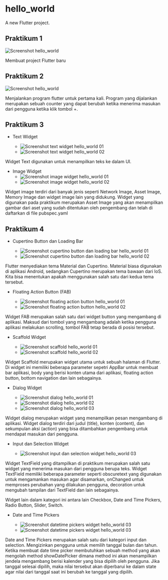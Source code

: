 # hello_world

A new Flutter project.

## Praktikum 1

![Screenshot hello_world](images/01.png)

Membuat project Flutter baru

## Praktikum 2

![Screenshot hello_world](images/01.png)

Menjalankan program flutter untuk pertama kali. Program yang dijalankan merupakan sebuah counter yang dapat berubah ketika menerima masukan dari pengguna ketika klik tombol +.

## Praktikum 3

- Text Widget

  - ![Screenshot text widget hello_world 01](images/02_01.png)
  - ![Screenshot text widget hello_world 02](images/02_02.png)

Widget Text digunakan untuk menampilkan teks ke dalam UI.

- Image Widget
  - ![Screenshot image widget hello_world 01](images/03_01.png)
  - ![Screenshot image widget hello_world 02](images/03_02.png)

Widget image terdiri dari banyak jenis seperti Network Image, Asset Image, Memory Image dan widget image lain yang didukung. Widget yang digunakan pada praktikum merupakan Asset Image yang akan menampilkan gambar dari aset yang sudah ditentukan oleh pengembang dan telah di daftarkan di file pubspec.yaml

## Praktikum 4

- Cupertino Button dan Loading Bar

  - ![Screenshot cupertino button dan loading bar hello_world 01](images/04_01.png)
  - ![Screenshot cupertino button dan loading bar hello_world 02](images/04_02.png)

Flutter menyediakan tema Material dan Cupertino. Material biasa digunakan di aplikasi Android, sedangkan Cupertino merupakan tema bawaan dari IoS. Kita bisa menentukan apakah menggunakan salah satu dari kedua tema tersebut.

- Floating Action Button (FAB)

  - ![Screenshot floating action button hello_world 01](images/05_01.png)
  - ![Screenshot floating action button hello_world 02](images/05_02.png)

Widget FAB merupakan salah satu dari widget button yang mengambang di aplikasi. Maksud dari tombol yang mengambang adalah ketika pengguna aplikasi melakukan scrolling, tombol FAB tetap berada di posisi tersebut.

- Scaffold Widget

  - ![Screenshot scaffold hello_world 01](images/06_01.png)
  - ![Screenshot scaffold hello_world 02](images/06_02.png)

Widget Scaffold merupakan widget utama untuk sebuah halaman di Flutter. Di widget ini memiliki beberapa parameter sepetri AppBar untuk membuat bar aplikasi, body yang berisi konten utama dari aplikasi, floating action button, bottom navigation dan lain sebagainya.

- Dialog Widget

  - ![Screenshot dialog hello_world 01](images/07_01.png)
  - ![Screenshot dialog hello_world 02](images/07_02.png)
  - ![Screenshot dialog hello_world 03](images/07_03.png)

Widget dialog merupakan widget yang menampilkan pesan mengambang di aplikasi. Widget dialog terdiri dari judul (title), konten (content), dan sekumpulan aksi (action) yang bisa ditambahkan pengembang untuk mendapat masukan dari pengguna.

- Input dan Selection Widget

  - ![Screenshot input dan selection widget hello_world 03](images/08.png)

Widget TextField yang ditampilkan di praktikum merupakan salah satu widget yang menerima masukan dari pengguna berupa teks. Widget TextField memiliki beberapa parameter seperti obscuretext yang digunakan untuk mengamankan masukan agar disamarkan, onChanged untuk memproses perubahan yang dilakukan pengguna, decoration untuk mengubah tampilan dari TextField dan lain sebagainya.

Widget lain dalam kategori ini antara lain Checkbox, Date and Time Pickers, Radio Button, Slider, Switch.

- Date and Time Pickers

  - ![Screenshot datetime pickers widget hello_world 03](images/09_01.png)
  - ![Screenshot datetime pickers widget hello_world 03](images/09_02.png)

Date and Time Pickers merupakan salah satu dari kategori input dan selection. Mengizinkan pengguna untuk memilih tanggal bulan dan tahun. Ketika membuat date time picker membutuhkan sebuah method yang akan mengolah method showDatePicker dimana method ini akan menampilkan jendela mengambang berisi kalender yang bisa dipilih oleh pengguna.
Jika tanggal selesai dipilih, maka nilai tersebut akan diperbarui ke dalam state agar nilai dari tanggal saat ini berubah ke tanggal yang dipilih.

